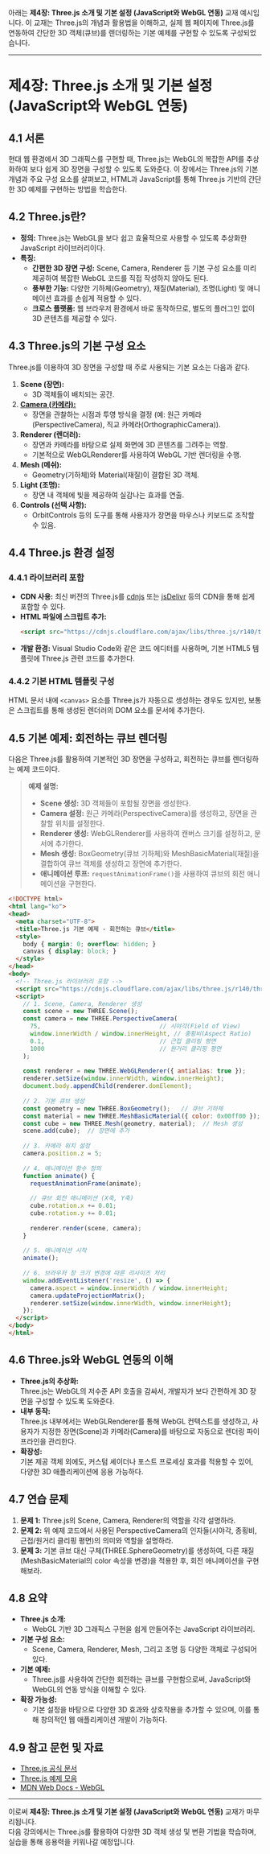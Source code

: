 아래는 **제4장: Three.js 소개 및 기본 설정 (JavaScript와 WebGL 연동)** 교재 예시입니다. 이 교재는 Three.js의 개념과 활용법을 이해하고, 실제 웹 페이지에 Three.js를 연동하여 간단한 3D 객체(큐브)를 렌더링하는 기본 예제를 구현할 수 있도록 구성되었습니다.

---

# 제4장: Three.js 소개 및 기본 설정 (JavaScript와 WebGL 연동)

## 4.1 서론

현대 웹 환경에서 3D 그래픽스를 구현할 때, Three.js는 WebGL의 복잡한 API를 추상화하여 보다 쉽게 3D 장면을 구성할 수 있도록 도와준다. 이 장에서는 Three.js의 기본 개념과 주요 구성 요소를 살펴보고, HTML과 JavaScript를 통해 Three.js 기반의 간단한 3D 예제를 구현하는 방법을 학습한다.

## 4.2 Three.js란?

- **정의:** Three.js는 WebGL을 보다 쉽고 효율적으로 사용할 수 있도록 추상화한 JavaScript 라이브러리이다.
- **특징:**
  - **간편한 3D 장면 구성:** Scene, Camera, Renderer 등 기본 구성 요소를 미리 제공하여 복잡한 WebGL 코드를 직접 작성하지 않아도 된다.
  - **풍부한 기능:** 다양한 기하체(Geometry), 재질(Material), 조명(Light) 및 애니메이션 효과를 손쉽게 적용할 수 있다.
  - **크로스 플랫폼:** 웹 브라우저 환경에서 바로 동작하므로, 별도의 플러그인 없이 3D 콘텐츠를 제공할 수 있다.

## 4.3 Three.js의 기본 구성 요소

Three.js를 이용하여 3D 장면을 구성할 때 주로 사용되는 기본 요소는 다음과 같다.

1. **Scene (장면):**  
   - 3D 객체들이 배치되는 공간.
2. **[Camera (카메라):](https://velog.io/@9rganizedchaos/Three.js-journey-%EA%B0%95%EC%9D%98%EB%85%B8%ED%8A%B8-07)**  
   - 장면을 관찰하는 시점과 투영 방식을 결정 (예: 원근 카메라(PerspectiveCamera), 직교 카메라(OrthographicCamera)).
3. **Renderer (렌더러):**  
   - 장면과 카메라를 바탕으로 실제 화면에 3D 콘텐츠를 그려주는 역할.  
   - 기본적으로 WebGLRenderer를 사용하여 WebGL 기반 렌더링을 수행.
4. **Mesh (메쉬):**  
   - Geometry(기하체)와 Material(재질)이 결합된 3D 객체.
5. **Light (조명):**  
   - 장면 내 객체에 빛을 제공하여 실감나는 효과를 연출.
6. **Controls (선택 사항):**  
   - OrbitControls 등의 도구를 통해 사용자가 장면을 마우스나 키보드로 조작할 수 있음.

## 4.4 Three.js 환경 설정

### 4.4.1 라이브러리 포함

- **CDN 사용:** 최신 버전의 Three.js를 [cdnjs](https://cdnjs.com/) 또는 [jsDelivr](https://www.jsdelivr.com/) 등의 CDN을 통해 쉽게 포함할 수 있다.
- **HTML 파일에 스크립트 추가:**  
  ```html
  <script src="https://cdnjs.cloudflare.com/ajax/libs/three.js/r140/three.min.js"></script>
  ```
- **개발 환경:** Visual Studio Code와 같은 코드 에디터를 사용하며, 기본 HTML5 템플릿에 Three.js 관련 코드를 추가한다.

### 4.4.2 기본 HTML 템플릿 구성

HTML 문서 내에 `<canvas>` 요소를 Three.js가 자동으로 생성하는 경우도 있지만, 보통은 스크립트를 통해 생성된 렌더러의 DOM 요소를 문서에 추가한다.

## 4.5 기본 예제: 회전하는 큐브 렌더링

다음은 Three.js를 활용하여 기본적인 3D 장면을 구성하고, 회전하는 큐브를 렌더링하는 예제 코드이다.

> **예제 설명:**  
> - **Scene 생성:** 3D 객체들이 포함될 장면을 생성한다.  
> - **Camera 설정:** 원근 카메라(PerspectiveCamera)를 생성하고, 장면을 관찰할 위치를 설정한다.  
> - **Renderer 생성:** WebGLRenderer를 사용하여 캔버스 크기를 설정하고, 문서에 추가한다.  
> - **Mesh 생성:** BoxGeometry(큐브 기하체)와 MeshBasicMaterial(재질)을 결합하여 큐브 객체를 생성하고 장면에 추가한다.  
> - **애니메이션 루프:** `requestAnimationFrame()`을 사용하여 큐브의 회전 애니메이션을 구현한다.

```html
<!DOCTYPE html>
<html lang="ko">
<head>
  <meta charset="UTF-8">
  <title>Three.js 기본 예제 - 회전하는 큐브</title>
  <style>
    body { margin: 0; overflow: hidden; }
    canvas { display: block; }
  </style>
</head>
<body>
  <!-- Three.js 라이브러리 포함 -->
  <script src="https://cdnjs.cloudflare.com/ajax/libs/three.js/r140/three.min.js"></script>
  <script>
    // 1. Scene, Camera, Renderer 생성
    const scene = new THREE.Scene();
    const camera = new THREE.PerspectiveCamera(
      75,                                 // 시야각(Field of View)
      window.innerWidth / window.innerHeight, // 종횡비(Aspect Ratio)
      0.1,                                // 근접 클리핑 평면
      1000                                // 원거리 클리핑 평면
    );
    
    const renderer = new THREE.WebGLRenderer({ antialias: true });
    renderer.setSize(window.innerWidth, window.innerHeight);
    document.body.appendChild(renderer.domElement);
    
    // 2. 기본 큐브 생성
    const geometry = new THREE.BoxGeometry();   // 큐브 기하체
    const material = new THREE.MeshBasicMaterial({ color: 0x00ff00 });  // 기본 재질 (녹색)
    const cube = new THREE.Mesh(geometry, material);  // Mesh 생성
    scene.add(cube);  // 장면에 추가
    
    // 3. 카메라 위치 설정
    camera.position.z = 5;
    
    // 4. 애니메이션 함수 정의
    function animate() {
      requestAnimationFrame(animate);
      
      // 큐브 회전 애니메이션 (X축, Y축)
      cube.rotation.x += 0.01;
      cube.rotation.y += 0.01;
      
      renderer.render(scene, camera);
    }
    
    // 5. 애니메이션 시작
    animate();
    
    // 6. 브라우저 창 크기 변경에 따른 리사이즈 처리
    window.addEventListener('resize', () => {
      camera.aspect = window.innerWidth / window.innerHeight;
      camera.updateProjectionMatrix();
      renderer.setSize(window.innerWidth, window.innerHeight);
    });
  </script>
</body>
</html>
```

## 4.6 Three.js와 WebGL 연동의 이해

- **Three.js의 추상화:**  
  Three.js는 WebGL의 저수준 API 호출을 감싸서, 개발자가 보다 간편하게 3D 장면을 구성할 수 있도록 도와준다.
- **내부 동작:**  
  Three.js 내부에서는 WebGLRenderer를 통해 WebGL 컨텍스트를 생성하고, 사용자가 지정한 장면(Scene)과 카메라(Camera)를 바탕으로 자동으로 렌더링 파이프라인을 관리한다.
- **확장성:**  
  기본 제공 객체 외에도, 커스텀 셰이더나 포스트 프로세싱 효과를 적용할 수 있어, 다양한 3D 애플리케이션에 응용 가능하다.

## 4.7 연습 문제

1. **문제 1:** Three.js의 Scene, Camera, Renderer의 역할을 각각 설명하라.
2. **문제 2:** 위 예제 코드에서 사용된 PerspectiveCamera의 인자들(시야각, 종횡비, 근접/원거리 클리핑 평면)의 의미와 역할을 설명하라.
3. **문제 3:** 기본 큐브 대신 구체(THREE.SphereGeometry)를 생성하여, 다른 재질(MeshBasicMaterial의 color 속성을 변경)을 적용한 후, 회전 애니메이션을 구현해보라.

## 4.8 요약

- **Three.js 소개:**  
  - WebGL 기반 3D 그래픽스 구현을 쉽게 만들어주는 JavaScript 라이브러리.
- **기본 구성 요소:**  
  - Scene, Camera, Renderer, Mesh, 그리고 조명 등 다양한 객체로 구성되어 있다.
- **기본 예제:**  
  - Three.js를 사용하여 간단한 회전하는 큐브를 구현함으로써, JavaScript와 WebGL의 연동 방식을 이해할 수 있다.
- **확장 가능성:**  
  - 기본 설정을 바탕으로 다양한 3D 효과와 상호작용을 추가할 수 있으며, 이를 통해 창의적인 웹 애플리케이션 개발이 가능하다.

## 4.9 참고 문헌 및 자료

- [Three.js 공식 문서](https://threejs.org/docs/)
- [Three.js 예제 모음](https://threejs.org/examples/)
- [MDN Web Docs - WebGL](https://developer.mozilla.org/ko/docs/Web/API/WebGL_API)

---

이로써 **제4장: Three.js 소개 및 기본 설정 (JavaScript와 WebGL 연동)** 교재가 마무리됩니다.  
다음 강의에서는 Three.js를 활용하여 다양한 3D 객체 생성 및 변환 기법을 학습하며, 실습을 통해 응용력을 키워나갈 예정입니다.
